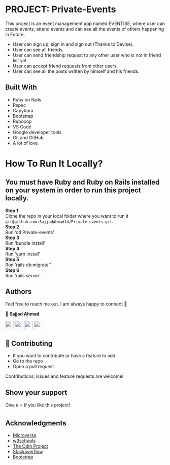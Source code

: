 # PROJECT: Private-Events

This project is an event management app named EVENTISE, where user can create events, attend events  and can see all the events of others happening in Future.

- User can sign up, sign in and sign out (Thanks to Devise).
- User can see all friends.
- User can send friendship request to any other user who is not in friend list yet.
- User can accept friend requests from other users.
- User can see all the posts written by himself and his friends.

## Built With

- Ruby on Rails
- Rspec
- Capybara
- Bootstrap
- Rubocop
- VS Code
- Google developer tools
- Git and GitHub
- A lot of love

# How To Run It Locally?

## You must have Ruby and Ruby on Rails installed on your system in order to run this  project locally.

**Step 1**<br>
Clone the repo in your local folder where you want to run it<br>
`git@github.com:SajjadAhmad14/Private-events.git`.<br>
**Step 2**<br>
Run 'cd Private-events'<br>
**Step 3**<br>
Run 'bundle install'<br>
**Step 4**<br>
Run 'yarn install'<br>
**Step 5**<br>
Run 'rails db:migrate''<br>
**Step 6**<br>
Run 'rails server'


## Authors

Feel free to reach me out. I am always happy to connect :slightly_smiling_face:

👤 **Sajjad Ahmad**


[<code><img height="26" src="https://cdn.iconscout.com/icon/free/png-256/github-153-675523.png"></code>](https://github.com/SajjadAhmad14)
[<code><img height="26" src="https://upload.wikimedia.org/wikipedia/sco/thumb/9/9f/Twitter_bird_logo_2012.svg/1200px-Twitter_bird_logo_2012.svg.png"></code>](https://twitter.com/Sajjad_Ahmad14)
[<code><img height="26" src="https://upload.wikimedia.org/wikipedia/commons/thumb/c/c9/Linkedin.svg/1200px-Linkedin.svg.png"></code>](https://www.linkedin.com/in/sajjadahmad14)
[<code><img height="26" src="https://upload.wikimedia.org/wikipedia/commons/a/ab/Gmail_Icon.svg"></code>](jogimar14@gmail.com)



## 🤝 Contributing

- If you want to contribute or have a feature to add.
- Go to the repo
- Open a pull request

Contributions, issues and feature requests are welcome!

## Show your support

Give a ⭐️ if you like this project!

## Acknowledgments

- <a href="https://www.microverse.org/" target="_blank">Microverse</a>
- <a href="https://www.w3schools.com/" target="_blank">w3schools</a> 
- <a href="https://www.theodinproject.com/" target="_blank">The Odin Project</a>
- <a href="https://www.stackoverflow.com/" target="_blank">Stackoverflow</a>
- <a href="https://getbootstrap.com/" target="_blank">Bootstrap</a>
